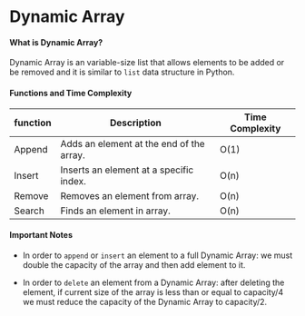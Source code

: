 # Dynamic Array

#### What is Dynamic Array?

Dynamic Array is an variable-size list that allows elements to be added or be removed and it is similar to `list` data structure in Python. 

#### Functions and Time Complexity

| function | Description                              | Time Complexity |
| -------- | ---------------------------------------- | --------------- |
| Append   | Adds an element at the end of the array. | O(1)            |
| Insert   | Inserts an element at a specific index.  | O(n)            |
| Remove   | Removes an element from array.           | O(n)            |
| Search   | Finds an element in array.               | O(n)            |

#### Important Notes

* In order to `append` or `insert` an element to a full Dynamic Array: we must double the capacity of the array and then add element to it.

* In order to `delete` an element from a Dynamic Array: after deleting the element, if current size of the array is less than or equal to capacity/4 we must reduce the capacity of the Dynamic Array to capacity/2.


